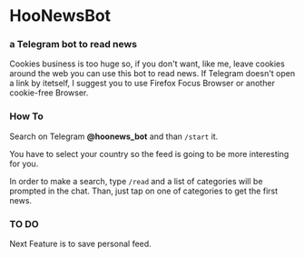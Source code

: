 # HooNewsBot
### a Telegram bot to read news
Cookies business is too huge so, if you don't want, like me, leave cookies around the web you can use this bot to read news.
If Telegram doesn't open a link by itetself, I suggest you to use Firefox Focus Browser or another cookie-free Browser.

### How To
Search on Telegram **@hoonews_bot** and than `/start` it.

You have to select your country so the feed is going to be more interesting for you.

In order to make a search, type `/read` and a list of categories will be prompted in the chat.
Than, just tap on one of categories to get the first news.

### TO DO
Next Feature is to save personal feed.